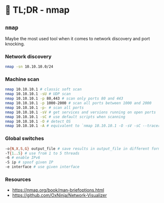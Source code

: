 # 🚀 TL;DR - nmap


## `nmap`

Maybe the most used tool when it comes to network discovery and port knocking.

### Network discovery

```sh
nmap -sn 10.10.10.0/24
```

### Machine scan

```sh
nmap 10.10.10.1 # classic soft scan
nmap 10.10.10.1 -sU # UDP scan
nmap 10.10.10.1 -p 80,443 # scan only ports 80 and 443
nmap 10.10.10.1 -p 1000-2000 # scan all ports between 1000 and 2000
nmap 10.10.10.1 -p- # scan all ports
nmap 10.10.10.1 -sV # get services and versions running on open ports
nmap 10.10.10.1 -sC # use default scripts when scanning
nmap 10.10.10.1 -O # detect OS
nmap 10.10.10.1 -A # equivalent to `nmap 10.10.10.1 -O -sV -sC --traceroute`
```

### Global switches

```sh
-o{N,X,S,G} output_file # save results in output_file in different formats
-T{1..5} # use from 1 to 5 threads
-6 # enable IPv6
-S ip # spoof given IP
-e interface # use given interface
```

### Resources

* https://nmap.org/book/man-briefoptions.html
* https://github.com/OxNinja/Network-Visualizer

